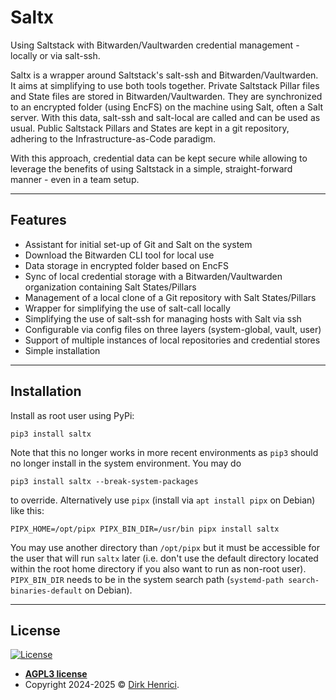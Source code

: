 # Saltx

Using Saltstack with Bitwarden/Vaultwarden credential management - locally or via salt-ssh.

Saltx is a wrapper around Saltstack's salt-ssh and Bitwarden/Vaultwarden. It aims at simplifying to use both tools together. Private Saltstack Pillar files and State files are stored in Bitwarden/Vaultwarden. They are synchronized to an encrypted folder (using EncFS) on the machine using Salt, often a Salt server. With this data, salt-ssh and salt-local are called and can be used as usual. Public Saltstack Pillars and States are kept in a git repository, adhering to the Infrastructure-as-Code paradigm. 

With this approach, credential data can be kept secure while allowing to leverage the benefits of using Saltstack in a simple, straight-forward manner - even in a team setup.

---

## Features

- Assistant for initial set-up of Git and Salt on the system
- Download the Bitwarden CLI tool for local use
- Data storage in encrypted folder based on EncFS
- Sync of local credential storage with a Bitwarden/Vaultwarden organization containing Salt States/Pillars
- Management of a local clone of a Git repository with Salt States/Pillars
- Wrapper for simplifying the use of salt-call locally
- Simplifying the use of salt-ssh for managing hosts with Salt via ssh
- Configurable via config files on three layers (system-global, vault, user)
- Support of multiple instances of local repositories and credential stores
- Simple installation

---

## Installation

Install as root user using PyPi:

```shell
pip3 install saltx
```

Note that this no longer works in more recent environments as `pip3` should no longer install in the system environment. You may do

```shell
pip3 install saltx --break-system-packages
```

to override. Alternatively use `pipx` (install via `apt install pipx` on Debian) like this:

```shell
PIPX_HOME=/opt/pipx PIPX_BIN_DIR=/usr/bin pipx install saltx
```

You may use another directory than `/opt/pipx` but it must be accessible for the user that will run `saltx` later (i.e. don't use the default directory located within the root home directory if you also want to run as non-root user). `PIPX_BIN_DIR` needs to be in the system search path (`systemd-path search-binaries-default` on Debian).

---

## License

[![License](http://img.shields.io/:license-agpl3-blue.svg?style=flat-square)](https://opensource.org/licenses/AGPL-3.0)

- **[AGPL3 license](https://opensource.org/licenses/AGPL-3.0)**
- Copyright 2024-2025 © <a href="https://www.towalink.net" target="_blank">Dirk Henrici</a>.
